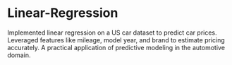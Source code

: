 # Linear-Regression
Implemented linear regression on a US car dataset to predict car prices. Leveraged features like mileage, model year, and brand to estimate pricing accurately. A practical application of predictive modeling in the automotive domain.
